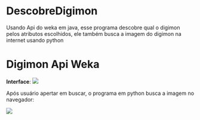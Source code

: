 # DescobreDigimon
Usando Api do weka em java, esse programa descobre qual o digimon pelos atributos escolhidos, ele também busca a imagem do digimon na internet usando python

# Digimon Api Weka

**Interface**:
![](https://i.imgur.com/FdBi2rw.png)

Após usuário apertar em buscar, o programa em python busca a imagem no navegador:

![](https://i.imgur.com/k0SMuGh.png)
